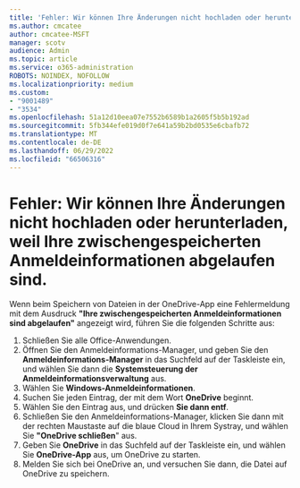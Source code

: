 ```yaml
---
title: 'Fehler: Wir können Ihre Änderungen nicht hochladen oder herunterladen, weil Ihre zwischengespeicherten Anmeldeinformationen abgelaufen sind.'
ms.author: cmcatee
author: cmcatee-MSFT
manager: scotv
audience: Admin
ms.topic: article
ms.service: o365-administration
ROBOTS: NOINDEX, NOFOLLOW
ms.localizationpriority: medium
ms.custom:
- "9001489"
- "3534"
ms.openlocfilehash: 51a12d10eea07e7552b6589b1a2605f5b5b192ad
ms.sourcegitcommit: 5fb344efe019d0f7e641a59b2bd0535e6cbafb72
ms.translationtype: MT
ms.contentlocale: de-DE
ms.lasthandoff: 06/29/2022
ms.locfileid: "66506316"
---
```

# <a name="error-we-cant-upload-or-download-your-changes-because-your-cached-credentials-have-expired"></a>Fehler: Wir können Ihre Änderungen nicht hochladen oder herunterladen, weil Ihre zwischengespeicherten Anmeldeinformationen abgelaufen sind.

Wenn beim Speichern von Dateien in der OneDrive-App eine Fehlermeldung mit dem Ausdruck **"Ihre zwischengespeicherten Anmeldeinformationen sind abgelaufen"** angezeigt wird, führen Sie die folgenden Schritte aus:

1. Schließen Sie alle Office-Anwendungen.
1. Öffnen Sie den Anmeldeinformations-Manager, und geben Sie den **Anmeldeinformations-Manager** in das Suchfeld auf der Taskleiste ein, und wählen Sie dann die **Systemsteuerung der Anmeldeinformationsverwaltung** aus.
1. Wählen Sie **Windows-Anmeldeinformationen**.
1. Suchen Sie jeden Eintrag, der mit dem Wort **OneDrive** beginnt.
1. Wählen Sie den Eintrag aus, und drücken **Sie dann entf**.
1. Schließen Sie den Anmeldeinformations-Manager, klicken Sie dann mit der rechten Maustaste auf die blaue Cloud in Ihrem Systray, und wählen Sie **"OneDrive schließen**" aus.
1. Geben Sie **OneDrive** in das Suchfeld auf der Taskleiste ein, und wählen Sie **OneDrive-App** aus, um OneDrive zu starten.
1. Melden Sie sich bei OneDrive an, und versuchen Sie dann, die Datei auf OneDrive zu speichern.
